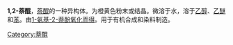 **1,2-萘醌**，[萘醌](../Page/萘醌.md "wikilink")的一种异构体。为橙黄色粉末或结晶。微溶于水，溶于[乙醇](../Page/乙醇.md "wikilink")、[乙醚](../Page/乙醚.md "wikilink")和[苯](../Page/苯.md "wikilink")。由[1-氨基-2-萘酚氧化而得](https://zh.wikipedia.org/wiki/1-氨基-2-萘酚 "wikilink")。用于有机合成和染料制造。

[Category:萘醌](https://zh.wikipedia.org/wiki/Category:萘醌 "wikilink")